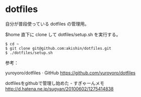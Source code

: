 dotfiles
========

自分が普段使っている dotfiles の管理用。

$home 直下に clone して dotfiles/setup.sh を実行する。

    $ cd ~
    $ git clone git@github.com:akishin/dotfiles.git
    $ ./dotfiles/setup.sh

参考：

yuroyoro/dotfiles · GitHub
https://github.com/yuroyoro/dotfiles

dotfilesをgithubで管理し始めた - すぎゃーんメモ
http://d.hatena.ne.jp/sugyan/20100602/1275414838

